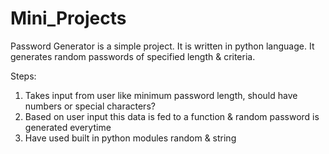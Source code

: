 # Mini_Projects
Password Generator is a simple project. It is written in python language. It generates random passwords of specified length & criteria.

Steps:
1. Takes input from user like minimum password length, should have numbers or special characters?
2. Based on user input this data is fed to a function & random password is generated everytime
3. Have used built in python modules random & string